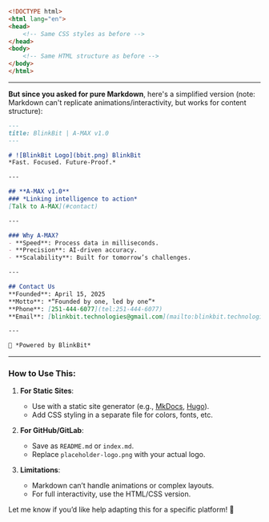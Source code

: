 ```html
<!DOCTYPE html>
<html lang="en">
<head>
    <!-- Same CSS styles as before -->
</head>
<body>
    <!-- Same HTML structure as before -->
</body>
</html>
```

---

**But since you asked for pure Markdown**, here's a simplified version (note: Markdown can't replicate animations/interactivity, but works for content structure):

```markdown
---
title: BlinkBit | A-MAX v1.0
---

# ![BlinkBit Logo](bbit.png) BlinkBit  
*Fast. Focused. Future-Proof.*

---

## **A-MAX v1.0**  
### *Linking intelligence to action*  
[Talk to A-MAX](#contact)  

---

### Why A-MAX?  
- **Speed**: Process data in milliseconds.  
- **Precision**: AI-driven accuracy.  
- **Scalability**: Built for tomorrow’s challenges.  

---

## Contact Us  
**Founded**: April 15, 2025  
**Motto**: *“Founded by one, led by one”*  
**Phone**: [251-444-6077](tel:251-444-6077)  
**Email**: [blinkbit.technologies@gmail.com](mailto:blinkbit.technologies@gmail.com)  

---

🚀 *Powered by BlinkBit*
```

---

### How to Use This:  
1. **For Static Sites**:  
   - Use with a static site generator (e.g., [MkDocs](https://www.mkdocs.org/), [Hugo](https://gohugo.io/)).  
   - Add CSS styling in a separate file for colors, fonts, etc.  

2. **For GitHub/GitLab**:  
   - Save as `README.md` or `index.md`.  
   - Replace `placeholder-logo.png` with your actual logo.  

3. **Limitations**:  
   - Markdown can’t handle animations or complex layouts.  
   - For full interactivity, use the HTML/CSS version.  

Let me know if you’d like help adapting this for a specific platform! 📄
